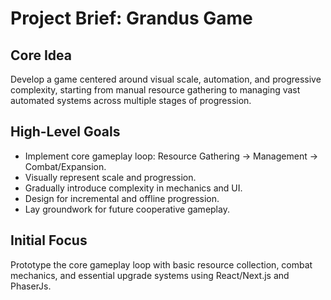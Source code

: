 # Project Brief: Grandus Game

## Core Idea
Develop a game centered around visual scale, automation, and progressive complexity, starting from manual resource gathering to managing vast automated systems across multiple stages of progression.

## High-Level Goals
- Implement core gameplay loop: Resource Gathering -> Management -> Combat/Expansion.
- Visually represent scale and progression.
- Gradually introduce complexity in mechanics and UI.
- Design for incremental and offline progression.
- Lay groundwork for future cooperative gameplay.

## Initial Focus
Prototype the core gameplay loop with basic resource collection, combat mechanics, and essential upgrade systems using React/Next.js and PhaserJs.
